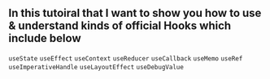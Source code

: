 ## In this tutoiral that I want to show you how to use & understand kinds of official Hooks which include below

`useState`
`useEffect`
`useContext`
`useReducer`
`useCallback`
`useMemo`
`useRef`
`useImperativeHandle`
`useLayoutEffect`
`useDebugValue`
